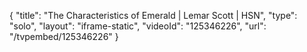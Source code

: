 {
    "title": "The Characteristics of Emerald | Lemar Scott | HSN",
    "type": "solo",
    "layout": "iframe-static",
    "videoId": "125346226",
    "url": "\/tvpembed\/125346226"
}